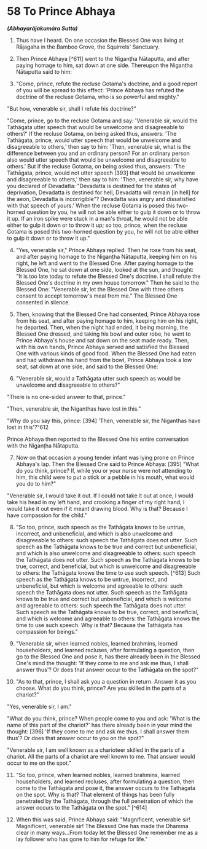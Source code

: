 # 58 To Prince Abhaya
***(Abhayarājakumāra Sutta)***

1. Thus have I heard. On one occasion the Blessed One was living at Rājagaha in the Bamboo Grove, the Squirrels' Sanctuary.

2. Then Prince Abhaya [^611] went to the Niganṭha Nātaputta, and after paying homage to him, sat down at one side. Thereupon the Niganṭha Nātaputta said to him:

3. "Come, prince, refute the recluse Gotama's doctrine, and a good report of you will be spread to this effect: 'Prince Abhaya has refuted the doctrine of the recluse Gotama, who is so powerful and mighty."

"But how, venerable sir, shall I refute his doctrine?"

"Come, prince, go to the recluse Gotama and say: 'Venerable sir, would the Tathāgata utter speech that would be unwelcome and disagreeable to others?' If the recluse Gotama, on being asked thus, answers: 'The Tathāgata, prince, would utter speech that would be unwelcome and disagreeable to others,' then say to him: 'Then, venerable sir, what is the difference between you and an ordinary person? For an ordinary person also would utter speech that would be unwelcome and disagreeable to others.' But if the recluse Gotama, on being asked thus, answers: 'The Tathāgata, prince, would not utter speech [393] that would be unwelcome and disagreeable to others,' then say to him: 'Then, venerable sir, why have you declared of Devadatta: "Devadatta is destined for the states of deprivation, Devadatta is destined for hell, Devadatta will remain [in hell] for the aeon, Devadatta is incorrigible"? Devadatta was angry and dissatisfied with that speech of yours.' When the recluse Gotama is posed this two-horned question by you, he will not be able either to gulp it down or to throw it up. If an iron spike were stuck in a man's throat, he would not be able either to gulp it down or to throw it up; so too, prince, when the
recluse Gotama is posed this two-horned question by you, he will not be able either to gulp it down or to throw it up."

4. "Yes, venerable sir," Prince Abhaya replied. Then he rose from his seat, and after paying homage to the Niganṭha Nātaputta, keeping him on his right, he left and went to the Blessed One. After paying homage to the Blessed One, he sat down at one side, looked at the sun, and thought: "It is too late today to refute the Blessed One's doctrine. I shall refute the Blessed One's doctrine in my own house tomorrow." Then he said to the Blessed One: "Venerable sir, let the Blessed One with three others consent to accept tomorrow's meal from me." The Blessed One consented in silence.

5. Then, knowing that the Blessed One had consented, Prince Abhaya rose from his seat, and after paying homage to him, keeping him on his right, he departed. Then, when the night had ended, it being morning, the Blessed One dressed, and taking his bowl and outer robe, he went to Prince Abhaya's house and sat down on the seat made ready. Then, with his own hands, Prince Abhaya served and satisfied the Blessed One with various kinds of good food. When the Blessed One had eaten and had withdrawn his hand from the bowl, Prince Abhaya took a low seat, sat down at one side, and said to the Blessed One:

6. "Venerable sir, would a Tathāgata utter such speech as would be unwelcome and disagreeable to others?"

"There is no one-sided answer to that, prince."

"Then, venerable sir, the Niganthas have lost in this."

"Why do you say this, prince: [394] 'Then, venerable sir, the Niganthas have lost in this'?"612

Prince Abhaya then reported to the Blessed One his entire conversation with the Niganṭha Nātaputta.

7. Now on that occasion a young tender infant was lying prone on Prince Abhaya's lap. Then the Blessed One said to Prince Abhaya: [395] "What do you think, prince? If, while you or your nurse were not attending to him, this child were to put a stick or a pebble in his mouth, what would you do to him?"

"Venerable sir, I would take it out. If I could not take it out at once, I would take his head in my left hand, and crooking a finger of my right hand, I would take it out even if it meant drawing blood. Why is that? Because I have compassion for the child."

8. "So too, prince, such speech as the Tathāgata knows to be untrue, incorrect, and unbeneficial, and which is also unwelcome and disagreeable to others: such speech the Tathāgata does not utter. Such speech as the Tathāgata knows to be true and correct but unbeneficial, and which is also unwelcome and disagreeable to others: such speech the Tathāgata does not utter. Such speech as the Tathāgata knows to be true, correct, and beneficial, but which is unwelcome and disagreeable to others: the Tathāgata knows the time to use such speech. [^613] Such speech as the Tathāgata knows to be untrue, incorrect, and unbeneficial, but which is welcome and agreeable to others: such speech the Tathāgata does not utter. Such speech as the Tathāgata knows to be true and correct but unbeneficial, and which is welcome and agreeable to others: such speech the Tathāgata does not utter. Such speech as the Tathāgata knows to be true, correct, and beneficial, and which is welcome and agreeable to others: the Tathāgata knows the time to use such speech. Why is that? Because the Tathāgata has compassion for beings."

9. "Venerable sir, when learned nobles, learned brahmins, learned householders, and learned recluses, after formulating a question, then go to the Blessed One and pose it, has there already been in the Blessed One's mind the thought: 'If they come to me and ask me thus, I shall answer thus'? Or does that answer occur to the Tathāgata on the spot?"

10. "As to that, prince, I shall ask you a question in return. Answer it as you choose. What do you think, prince? Are you skilled in the parts of a chariot?"

"Yes, venerable sir, I am."

"What do you think, prince? When people come to you and ask: 'What is the name of this part of the chariot?' has there already been in your mind the thought: [396] 'If they come to me and ask me thus, I shall answer them thus'? Or does that answer occur to you on the spot?"

"Venerable sir, I am well known as a charioteer skilled in the parts of a chariot. All the parts of a chariot are well known to me. That answer would occur to me on the spot."

11. "So too, prince, when learned nobles, learned brahmins, learned householders, and learned recluses, after formulating a question, then come to the Tathāgata and pose it, the answer occurs to the Tathāgata on the spot. Why is that? That element
of things has been fully penetrated by the Tathāgata, through the full penetration of which the answer occurs to the Tathāgata on the spot." [^614]

12. When this was said, Prince Abhaya said: "Magnificent, venerable sir! Magnificent, venerable sir! The Blessed One has made the Dhamma clear in many ways...From today let the Blessed One remember me as a lay follower who has gone to him for refuge for life."